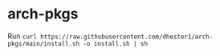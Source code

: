 # arch-pkgs
Run `curl https://raw.githubusercontent.com/dhester1/arch-pkgs/main/install.sh -o install.sh | sh`
